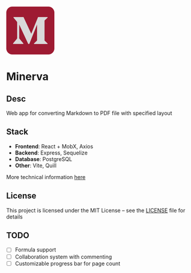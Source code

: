 ![This should have been the app's logo](client/public/favicon.svg)

# Minerva

## Desc

Web app for converting Markdown to PDF file with specified layout

## Stack

- **Frontend**: React + MobX, Axios
- **Backend**: Express, Sequelize
- **Database**: PostgreSQL
- **Other**: Vite, Quill

More technical information [here](dev.md)

## License

This project is licensed under the MIT License – see the [LICENSE](LICENSE) file for details

## TODO

- [ ] Formula support
- [ ] Collaboration system with commenting
- [ ] Customizable progress bar for page count
